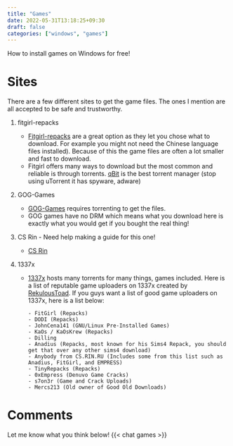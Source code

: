 ```yaml
---
title: "Games"
date: 2022-05-31T13:18:25+09:30
draft: false
categories: ["windows", "games"]
---
```


How to install games on Windows for free!

# Sites

There are a few different sites to get the game files. The ones I mention are all accepted to be safe and trustworthy.

1.  fitgirl-repacks
    - [Fitgirl-repacks](https://fitgirl-repacks.site/) are a great option as they let you chose what to download. For example you might not need the Chinese language files installed). Because of this the game files are often a lot smaller and fast to download.
    - Fitgirl offers many ways to download but the most common and reliable is through torrents. [qBit](https://www.qbittorrent.org/) is the best torrent manager (stop using uTorrent it has spyware, adware)
2.  GOG-Games

    - [GOG-Games](https://gog-games.com/) requires torrenting to get the files.
    - GOG games have no DRM which means what you download here is exactly what you would get if you bought the real thing!

3.  CS Rin - Need help making a guide for this one!

    - [CS Rin](https://cs.rin.ru/forum/)

4.  1337x

    - [1337x](https://1337x.to) hosts many torrents for many things, games included. Here is a list of reputable game uploaders on 1337x created by [RekulousToad](https://www.reddit.com/user/RekulousToad/).
      If you guys want a list of good game uploaders on 1337x, here is a list below:

          - FitGirl (Repacks)
          - DODI (Repacks)
          - JohnCena141 (GNU/Linux Pre-Installed Games)
          - KaOs / KaOsKrew (Repacks)
          - Dilling
          - Anadius (Repacks, most known for his Sims4 Repack, you should get that over any other sims4 download)
          - Anybody from CS.RIN.RU (Includes some from this list such as Anadius, FitGirl, and EMPRESS)
          - TinyRepacks (Repacks)
          - 0xEmpress (Denuvo Game Cracks)
          - s7on3r (Game and Crack Uploads)
          - Mercs213 (Old owner of Good Old Downloads)

# Comments

Let me know what you think below!
{{< chat games >}}
